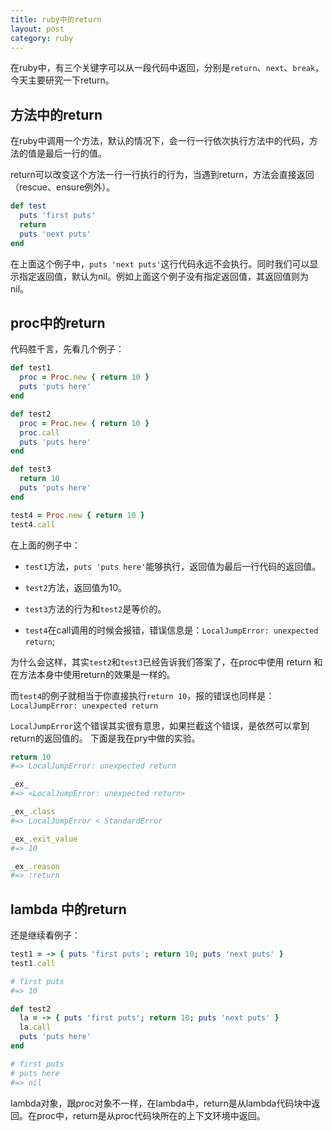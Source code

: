 ```yaml
---
title: ruby中的return
layout: post
category: ruby
---
```


在ruby中，有三个关键字可以从一段代码中返回，分别是`return`、`next`、`break`，今天主要研究一下return。

## 方法中的return

在ruby中调用一个方法，默认的情况下，会一行一行依次执行方法中的代码，方法的值是最后一行的值。

return可以改变这个方法一行一行执行的行为，当遇到return，方法会直接返回（rescue、ensure例外）。

```ruby
def test
  puts 'first puts'
  return
  puts 'next puts'
end
```
在上面这个例子中，`puts 'next puts'`这行代码永远不会执行。同时我们可以显示指定返回值，默认为nil。例如上面这个例子没有指定返回值，其返回值则为nil。

## proc中的return

代码胜千言，先看几个例子：

```ruby
def test1
  proc = Proc.new { return 10 }
  puts 'puts here'
end

def test2
  proc = Proc.new { return 10 }
  proc.call
  puts 'puts here'
end

def test3
  return 10
  puts 'puts here'
end

test4 = Proc.new { return 10 }
test4.call
```
在上面的例子中：

* `test1`方法，`puts 'puts here'`能够执行，返回值为最后一行代码的返回值。

* `test2`方法，返回值为10。

* `test3`方法的行为和`test2`是等价的。

* `test4`在call调用的时候会报错，错误信息是：`LocalJumpError: unexpected return`;

为什么会这样，其实`test2`和`test3`已经告诉我们答案了，在proc中使用 return 和在方法本身中使用return的效果是一样的。

而`test4`的例子就相当于你直接执行`return 10`，报的错误也同样是：`LocalJumpError: unexpected return`

`LocalJumpError`这个错误其实很有意思，如果拦截这个错误，是依然可以拿到return的返回值的。
下面是我在pry中做的实验。

```ruby
return 10
#=> LocalJumpError: unexpected return

_ex_
#=> <LocalJumpError: unexpected return>

_ex_.class
#=> LocalJumpError < StandardError

_ex_.exit_value
#=> 10

_ex_.reason
#=> :return
```

## lambda 中的return

还是继续看例子：

```ruby
test1 = -> { puts 'first puts'; return 10; puts 'next puts' }
test1.call

# first puts
#=> 10

def test2
  la = -> { puts 'first puts'; return 10; puts 'next puts' }
  la.call
  puts 'puts here'
end

# first puts
# puts here
#=> nil
```

lambda对象，跟proc对象不一样，在lambda中，return是从lambda代码块中返回。在proc中，return是从proc代码块所在的上下文环境中返回。
